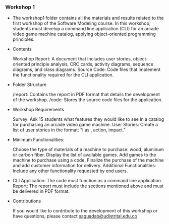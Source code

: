 ### Workshop 1

- The workshop1 folder contains all the materials and results related to the first workshop of the Software Modeling course. In this workshop, students must develop a command line application (CLI) for an arcade video game machine catalog, applying object-oriented programming principles.

- Contents

	Workshop Report: A document that includes user stories, object-oriented principle analysis, CRC cards, activity diagrams, sequence diagrams, and class diagrams.
	Source Code: Code files that implement the functionality required for the CLI application.

- Folder Structure

	/report: Contains the report in PDF format that details the development of the workshop.
	/code: Stores the source code files for the application.
	
- Workshop Requirements

	Survey: Ask 15 students what features they would like to see in a catalog for purchasing an arcade video game machine.
User Stories: Create a list of user stories in the format: "I as <role>, <want> action, <for what> impact."

- Minimum Functionalities:

	Choose the type of materials of a machine to purchase: wood, aluminum or carbon fiber.
Display the list of available games.
Add games to the machine to purchase using a code.
Finalize the purchase of the machine and add customer information for delivery.
Additional Functionalities: Include any other functionality requested by end users.

- CLI Application: The code must function as a command line application.
Report: The report must include the sections mentioned above and must be delivered in PDF format.

- Contributions

	If you would like to contribute to the development of this workshop or have questions, please contact saguadab@udistrital.edu.co



